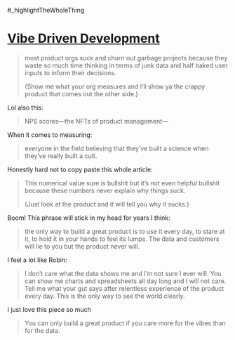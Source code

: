 #_highlightTheWholeThing

# [Vibe Driven Development](https://robinrendle.com/notes/vibe-driven-development/)

> most product orgs suck and churn out garbage projects because they waste so much time thinking in terms of junk data and half baked user inputs to inform their decisions.
> 
> (Show me what your org measures and I’ll show ya the crappy product that comes out the other side.)

Lol also this:

> NPS scores—the NFTs of product management—

When it comes to measuring:

> everyone in the field believing that they’ve built a science when they’ve really built a cult.

Honestly hard not to copy paste this whole article:

> This numerical value sure is bullshit but it’s not even helpful bullshit because these numbers never explain why things suck.
>
> (Just look at the product and it will tell you why it sucks.)

Boom! This phrase will stick in my head for years I think:

> the only way to build a great product is to use it every day, to stare at it, to hold it in your hands to feel its lumps. The data and customers will lie to you but the product never will.

I feel a lot like Robin:

> I don’t care what the data shows me and I’m not sure I ever will. You can show me charts and spreadsheets all day long and I will not care. Tell me what your gut says after relentless experience of the product every day. This is the only way to see the world clearly.

I just love this piece so much

> You can only build a great product if you care more for the vibes than for the data.



